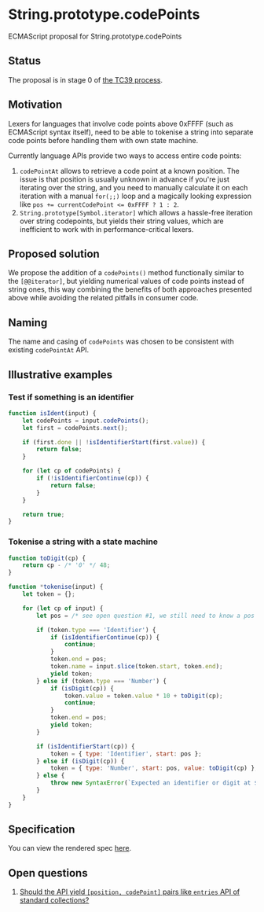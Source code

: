 # String.prototype.codePoints

ECMAScript proposal for String.prototype.codePoints

## Status

The proposal is in stage 0 of [the TC39 process](https://tc39.github.io/process-document/).

## Motivation

Lexers for languages that involve code points above 0xFFFF (such as ECMAScript syntax itself), need
to be able to tokenise a string into separate code points before handling them with own state machine.

Currently language APIs provide two ways to access entire code points:

1. `codePointAt` allows to retrieve a code point at a known position. The issue is that position is usually unknown in advance if you're just iterating over the string, and you need to manually
calculate it on each iteration with a manual `for(;;)` loop and a magically looking expression like
`pos += currentCodePoint <= 0xFFFF ? 1 : 2`.
1. `String.prototype[Symbol.iterator]` which allows a hassle-free iteration over string codepoints,
but yields their string values, which are inefficient to work with in performance-critical lexers.

## Proposed solution

We propose the addition of a `codePoints()` method functionally similar to the `[@@iterator]`, but yielding numerical values of code points instead of string ones, this way combining the benefits of both approaches presented above while avoiding the related pitfalls in consumer code.

## Naming

The name and casing of `codePoints` was chosen to be consistent with existing `codePointAt` API.

## Illustrative examples

### Test if something is an identifier

```javascript
function isIdent(input) {
	let codePoints = input.codePoints();
	let first = codePoints.next();

	if (first.done || !isIdentifierStart(first.value)) {
		return false;
	}

	for (let cp of codePoints) {
		if (!isIdentifierContinue(cp)) {
			return false;
		}
	}

	return true;
}
```

### Tokenise a string with a state machine

```javascript
function toDigit(cp) {
	return cp - /* '0' */ 48;
}

function *tokenise(input) {
	let token = {};

	for (let cp of input) {
		let pos = /* see open question #1, we still need to know a pos somehow */;

		if (token.type === 'Identifier') {
			if (isIdentifierContinue(cp)) {
				continue;
			}
			token.end = pos;
			token.name = input.slice(token.start, token.end);
			yield token;
		} else if (token.type === 'Number') {
			if (isDigit(cp)) {
				token.value = token.value * 10 + toDigit(cp);
				continue;
			}
			token.end = pos;
			yield token;
		}

		if (isIdentifierStart(cp)) {
			token = { type: 'Identifier', start: pos };
		} else if (isDigit(cp)) {
			token = { type: 'Number', start: pos, value: toDigit(cp) };
		} else {
			throw new SyntaxError(`Expected an identifier or digit at ${tokenStart}`);
		}
	}
}
```

## Specification

You can view the rendered spec [here](https://rreverser.github.io/string-prototype-codepoints/).

## Open questions

1. [Should the API yield `[position, codePoint]` pairs like `entries` API of standard collections?](https://github.com/RReverser/string-prototype-codepoints/issues/1)
